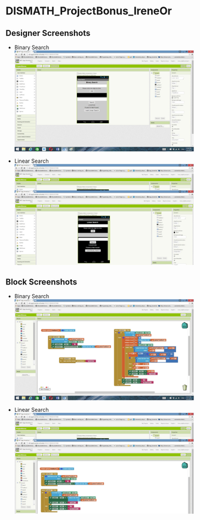 # DISMATH_ProjectBonus_IreneOr

## **Designer Screenshots**
* Binary Search
 ![ScreenShot](Binarysearchdesigner.jpg)

* Linear Search
 ![ScreenShot](Linearsearchdesigner.jpg)

## **Block Screenshots**
* Binary Search
 ![ScreenShot](Binarysearchblocks.jpg)

* Linear Search
 ![ScreenShot](Linearsearchblock.jpg)
